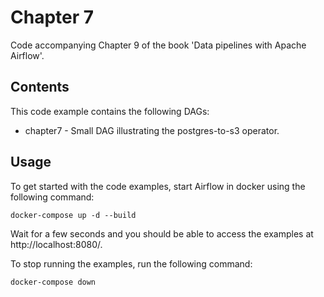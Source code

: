 # Chapter 7

Code accompanying Chapter 9 of the book 'Data pipelines with Apache Airflow'.

## Contents

This code example contains the following DAGs:

- chapter7 - Small DAG illustrating the postgres-to-s3 operator.

## Usage

To get started with the code examples, start Airflow in docker using the following command:

```
docker-compose up -d --build
```

Wait for a few seconds and you should be able to access the examples at http://localhost:8080/.

To stop running the examples, run the following command:

```
docker-compose down
```
